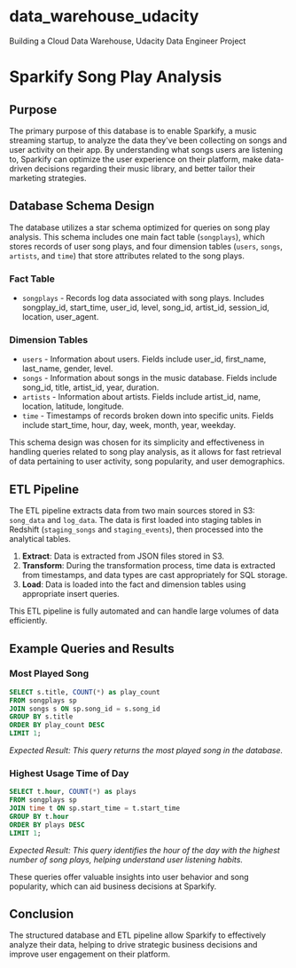 # data_warehouse_udacity
Building a Cloud Data Warehouse, Udacity Data Engineer Project 


# Sparkify Song Play Analysis

## Purpose
The primary purpose of this database is to enable Sparkify, a music streaming startup, to analyze the data they've been collecting on songs and user activity on their app. By understanding what songs users are listening to, Sparkify can optimize the user experience on their platform, make data-driven decisions regarding their music library, and better tailor their marketing strategies.

## Database Schema Design
The database utilizes a star schema optimized for queries on song play analysis. This schema includes one main fact table (`songplays`), which stores records of user song plays, and four dimension tables (`users`, `songs`, `artists`, and `time`) that store attributes related to the song plays.

### Fact Table
- `songplays` - Records log data associated with song plays. Includes songplay_id, start_time, user_id, level, song_id, artist_id, session_id, location, user_agent.

### Dimension Tables
- `users` - Information about users. Fields include user_id, first_name, last_name, gender, level.
- `songs` - Information about songs in the music database. Fields include song_id, title, artist_id, year, duration.
- `artists` - Information about artists. Fields include artist_id, name, location, latitude, longitude.
- `time` - Timestamps of records broken down into specific units. Fields include start_time, hour, day, week, month, year, weekday.

This schema design was chosen for its simplicity and effectiveness in handling queries related to song play analysis, as it allows for fast retrieval of data pertaining to user activity, song popularity, and user demographics.

## ETL Pipeline
The ETL pipeline extracts data from two main sources stored in S3: `song_data` and `log_data`. The data is first loaded into staging tables in Redshift (`staging_songs` and `staging_events`), then processed into the analytical tables.

1. **Extract**: Data is extracted from JSON files stored in S3.
2. **Transform**: During the transformation process, time data is extracted from timestamps, and data types are cast appropriately for SQL storage.
3. **Load**: Data is loaded into the fact and dimension tables using appropriate insert queries.

This ETL pipeline is fully automated and can handle large volumes of data efficiently.

## Example Queries and Results

### Most Played Song
```sql
SELECT s.title, COUNT(*) as play_count
FROM songplays sp
JOIN songs s ON sp.song_id = s.song_id
GROUP BY s.title
ORDER BY play_count DESC
LIMIT 1;
```
*Expected Result: This query returns the most played song in the database.*

### Highest Usage Time of Day
```sql
SELECT t.hour, COUNT(*) as plays
FROM songplays sp
JOIN time t ON sp.start_time = t.start_time
GROUP BY t.hour
ORDER BY plays DESC
LIMIT 1;
```
*Expected Result: This query identifies the hour of the day with the highest number of song plays, helping understand user listening habits.*

These queries offer valuable insights into user behavior and song popularity, which can aid business decisions at Sparkify.

## Conclusion
The structured database and ETL pipeline allow Sparkify to effectively analyze their data, helping to drive strategic business decisions and improve user engagement on their platform.


